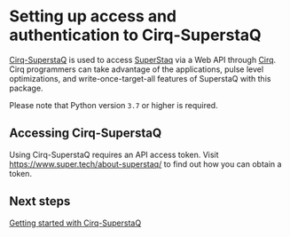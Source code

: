 # Setting up access and authentication to Cirq-SuperstaQ

[Cirq-SuperstaQ](https://github.com/SupertechLabs/cirq-superstaq) is used to access [SuperStaq](https://www.super.tech/about-superstaq/) via a Web API through [Cirq](https://github.com/quantumlib/Cirq). Cirq programmers can take advantage of the applications, pulse level optimizations, and write-once-target-all features of SuperstaQ with this package.

Please note that Python version `3.7` or higher is required.

## Accessing Cirq-SuperstaQ

Using Cirq-SuperstaQ requires an API access token. Visit https://www.super.tech/about-superstaq/ to find out how you can obtain a token.

## Next steps

[Getting started with Cirq-SuperstaQ](../tutorials/cirq-superstaq/getting_started_cirq_superstaq.ipynb)
